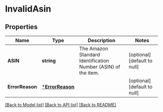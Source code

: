 # InvalidAsin

## Properties
Name | Type | Description | Notes
------------ | ------------- | ------------- | -------------
**ASIN** | **string** | The Amazon Standard Identification Number (ASIN) of the item. | [optional] [default to null]
**ErrorReason** | [***ErrorReason**](ErrorReason.md) |  | [optional] [default to null]

[[Back to Model list]](../README.md#documentation-for-models) [[Back to API list]](../README.md#documentation-for-api-endpoints) [[Back to README]](../README.md)

